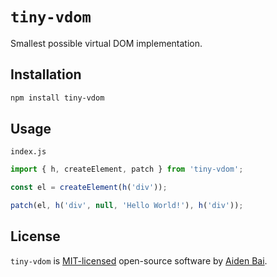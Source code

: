 # `tiny-vdom`

Smallest possible virtual DOM implementation.

## Installation

```sh
npm install tiny-vdom
```

## Usage

`index.js`

```js
import { h, createElement, patch } from 'tiny-vdom';

const el = createElement(h('div'));

patch(el, h('div', null, 'Hello World!'), h('div'));
```

## License

`tiny-vdom` is [MIT-licensed](LICENSE) open-source software by [Aiden Bai](https://github.com/aidenybai).

